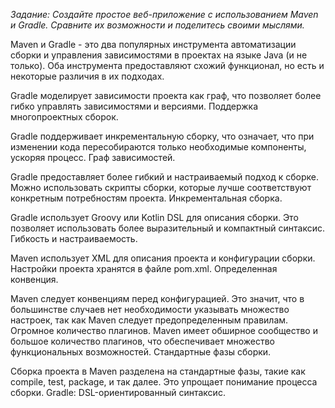 *Задание: Создайте простое веб-приложение с использованием Maven и Gradle. Сравните их возможности и поделитесь своими мыслями.*

Maven и Gradle - это два популярных инструмента автоматизации сборки и управления зависимостями в проектах на языке Java (и не только). Оба инструмента предоставляют схожий функционал, но есть и некоторые различия в их подходах.

Gradle моделирует зависимости проекта как граф, что позволяет более гибко управлять зависимостями и версиями. Поддержка многопроектных сборок.

Gradle поддерживает инкрементальную сборку, что означает, что при изменении кода пересобираются только необходимые компоненты, ускоряя процесс. Граф зависимостей.

Gradle предоставляет более гибкий и настраиваемый подход к сборке. Можно использовать скрипты сборки, которые лучше соответствуют конкретным потребностям проекта. Инкрементальная сборка.

Gradle использует Groovy или Kotlin DSL для описания сборки. Это позволяет использовать более выразительный и компактный синтаксис. Гибкость и настраиваемость.

Maven использует XML для описания проекта и конфигурации сборки. Настройки проекта хранятся в файле pom.xml. Определенная конвенция.

Maven следует конвенциям перед конфигурацией. Это значит, что в большинстве случаев нет необходимости указывать множество настроек, так как Maven следует предопределенным правилам.
Огромное количество плагинов.
Maven имеет обширное сообщество и большое количество плагинов, что обеспечивает множество функциональных возможностей. Стандартные фазы сборки.

Сборка проекта в Maven разделена на стандартные фазы, такие как compile, test, package, и так далее. Это упрощает понимание процесса сборки. Gradle: DSL-ориентированный синтаксис.
